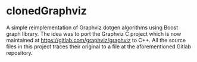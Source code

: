 # clonedGraphviz
A simple reimplementation of Graphviz dotgen algorithms using Boost graph library. The idea was to port the Graphviz C project which is now maintained at https://gitlab.com/graphviz/graphviz to C++. All the source files in this project traces their original to a file at the aforementioned Gitlab repository.
